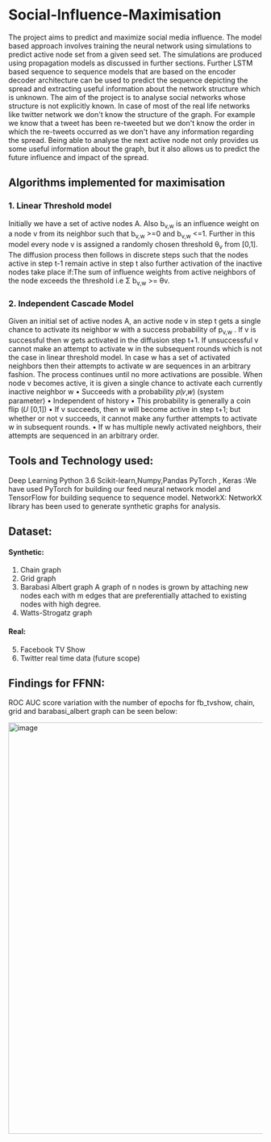 # Social-Influence-Maximisation

The project aims to predict and maximize social media influence. The model based approach involves training the neural network using simulations to predict active node set from a given seed set. The simulations are produced using propagation models as discussed in further sections. Further LSTM based sequence to sequence models that are based on the encoder decoder architecture can be used to predict the sequence depicting the spread and extracting useful information about the network structure which is unknown. The aim of the project is to analyse social networks whose structure is not explicitly known. In case of most of the real life networks like twitter network we don't know the structure of the graph. For example we know that a tweet has been re-tweeted but we don't know the order in which the re-tweets occurred as we don't have any information regarding the spread. Being able to analyse the next active node not only provides us some useful information about the graph, but it also allows us to predict the future influence and impact of the spread.

## Algorithms implemented for maximisation

### 1. Linear Threshold model
Initially we have a set of active nodes A. Also b<sub>v,w</sub> is an influence weight on a node v from its neighbor such that b<sub>v,w</sub> >=0 and b<sub>v,w</sub> <=1. Further in this model every node v is assigned a randomly chosen threshold θ<sub>v</sub> from [0,1]. The diffusion process then follows in discrete steps such that the nodes active in step t-1 remain active in step t also further activation of the inactive nodes take place if:The sum of influence weights from active neighbors of the node exceeds the threshold i.e Σ b<sub>v,w</sub> >= θv.

### 2. Independent Cascade Model

Given an initial set of active nodes A, an active node v in step t gets a single chance to activate its neighbor w with a success probability of p<sub>v,w</sub> . If v is successful then w gets activated in the diffusion step t+1. If unsuccessful v cannot make an attempt to activate w in the subsequent rounds which is not the case in linear threshold model. In case w has a set of activated neighbors then their attempts to activate w are sequences in an arbitrary fashion. The process continues until no more activations are possible. When node v becomes active, it is given a single chance to activate each currently inactive neighbor w 
• Succeeds with a probability 𝑝(𝑣,𝑤) (system parameter)
      • Independent of history
      • This probability is generally a coin flip (𝑈 [0,1])
• If v succeeds, then w will become active in step t+1; but whether or not v succeeds, it cannot make any further attempts to activate w in subsequent rounds. 
• If w has multiple newly activated neighbors, their attempts are sequenced in an arbitrary order.

## Tools and Technology used:
Deep Learning
Python 3.6
Scikit-learn,Numpy,Pandas
PyTorch , Keras :We have used PyTorch for building our feed neural network model and TensorFlow for building sequence to sequence model.
NetworkX: NetworkX library has been used to generate synthetic graphs for analysis.

## Dataset:
#### Synthetic:
1. Chain graph
2. Grid graph
3. Barabasi Albert graph A graph of n nodes is grown by attaching new nodes each with m edges that are preferentially attached to existing nodes with high degree.
4. Watts-Strogatz graph

#### Real:
5. Facebook TV Show 
6. Twitter real time data (future scope)

## Findings for FFNN:
ROC AUC score variation with the number of epochs for fb_tvshow, chain, grid and barabasi_albert graph can be seen below:

<img width="815" alt="image" src="https://user-images.githubusercontent.com/37900145/150008216-65f9e827-268d-4c7f-8f24-f5c248f41947.png">
      
